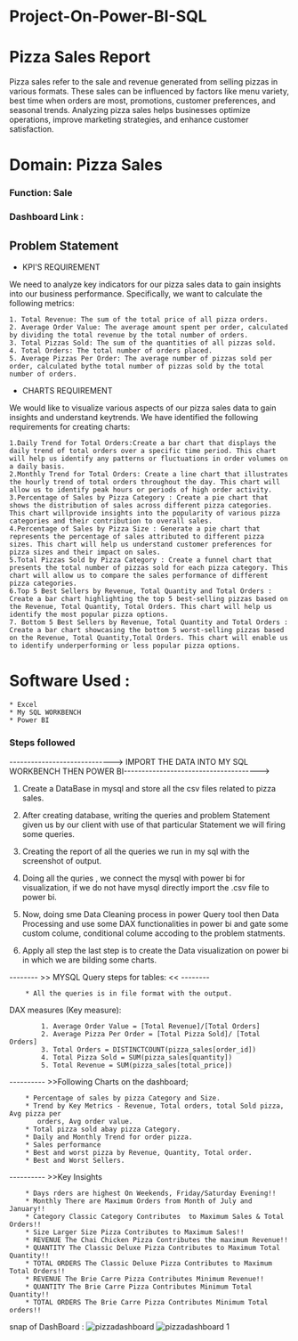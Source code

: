# Project-On-Power-BI-SQL
# Pizza Sales Report

Pizza sales refer to the sale and revenue generated from selling pizzas in various formats. These sales can be influenced by factors like menu variety, best time when orders are most, promotions, customer preferences, and seasonal trends. Analyzing pizza sales helps businesses optimize operations, improve marketing strategies, and enhance customer satisfaction.

# Domain: Pizza Sales                                   
### Function: Sale

### Dashboard Link : 

## Problem Statement

* KPI'S REQUIREMENT

We need to analyze key indicators for our pizza sales data to gain insights into our business
performance. Specifically, we want to calculate the following metrics:

    1. Total Revenue: The sum of the total price of all pizza orders.
    2. Average Order Value: The average amount spent per order, calculated by dividing the total revenue by the total number of orders.
    3. Total Pizzas Sold: The sum of the quantities of all pizzas sold.
    4. Total Orders: The total number of orders placed.
    5. Average Pizzas Per Order: The average number of pizzas sold per order, calculated bythe total number of pizzas sold by the total number of orders.

* CHARTS REQUIREMENT 

We would like to visualize various aspects of our pizza sales data to gain insights and understand keytrends. We have identified the following requirements for creating charts:

    1.Daily Trend for Total Orders:Create a bar chart that displays the daily trend of total orders over a specific time period. This chart will help us identify any patterns or fluctuations in order volumes on a daily basis.
    2.Monthly Trend for Total Orders: Create a line chart that illustrates the hourly trend of total orders throughout the day. This chart will allow us to identify peak hours or periods of high order activity.
    3.Percentage of Sales by Pizza Category : Create a pie chart that shows the distribution of sales across different pizza categories. This chart willprovide insights into the popularity of various pizza categories and their contribution to overall sales.
    4.Percentage of Sales by Pizza Size : Generate a pie chart that represents the percentage of sales attributed to different pizza sizes. This chart will help us understand customer preferences for pizza sizes and their impact on sales.
    5.Total Pizzas Sold by Pizza Category : Create a funnel chart that presents the total number of pizzas sold for each pizza category. This chart will allow us to compare the sales performance of different pizza categories.
    6.Top 5 Best Sellers by Revenue, Total Quantity and Total Orders : Create a bar chart highlighting the top 5 best-selling pizzas based on the Revenue, Total Quantity, Total Orders. This chart will help us identify the most popular pizza options. 
    7. Bottom 5 Best Sellers by Revenue, Total Quantity and Total Orders : Create a bar chart showcasing the bottom 5 worst-selling pizzas based on the Revenue, Total Quantity,Total Orders. This chart will enable us to identify underperforming or less popular pizza options.

# Software Used :  

    * Excel
    * My SQL WORKBENCH
    * Power BI


### Steps followed 



-----------------------------> IMPORT THE DATA INTO MY SQL WORKBENCH THEN POWER BI-------------------------------------->


1. Create a DataBase in mysql and store all the csv files related to pizza sales.

2. After creating database, writing the queries and problem Statement given us by our client with use of that particular Statement we will firing some queries.

3. Creating the report of all the queries we run in my sql with the screenshot of output.

4. Doing all the quries , we connect the mysql with power bi for visualization, if we do not have mysql directly import the .csv file to power bi.

5. Now, doing sme Data Cleaning process in power Query tool then Data Processing and use some DAX
functionalities in power bi and gate some custom colume, conditional colume accoding to the problem statments. 

6. Apply all step the last step is to create the Data visualization on power bi in which we are bilding some charts.

-------- >>  MYSQL Query steps for tables:  << --------

        * All the queries is in file format with the output.


        
 DAX measures (Key measure):

            1. Average Order Value = [Total Revenue]/[Total Orders]
            2. Average Pizza Per Order = [Total Pizza Sold]/ [Total Orders]
            3. Total Orders = DISTINCTCOUNT(pizza_sales[order_id])
            4. Total Pizza Sold = SUM(pizza_sales[quantity])
            5. Total Revenue = SUM(pizza_sales[total_price])
           

---------- >>Following Charts on the dashboard;

        * Percentage of sales by pizza Category and Size.
        * Trend by Key Metrics - Revenue, Total orders, total Sold pizza, Avg pizza per    
           orders, Avg order value.
        * Total pizza sold abay pizza Category.
        * Daily and Monthly Trend for order pizza.
        * Sales performance
        * Best and worst pizza by Revenue, Quantity, Total order.
        * Best and Worst Sellers.


---------- >>Key Insights

        * Days rders are highest On Weekends, Friday/Saturday Evening!!
        * Monthly There are Maximum Orders from Month of July and January!!
        * Category Classic Category Contributes  to Maximum Sales & Total Orders!!
        * Size Larger Size Pizza Contributes to Maximum Sales!!
        * REVENUE The Chai Chicken Pizza Contributes the maximum Revenue!!
        * QUANTITY The Classic Deluxe Pizza Contributes to Maximum Total Quantity!! 
        * TOTAL ORDERS The Classic Deluxe Pizza Contributes to Maximum Total Orders!! 
        * REVENUE The Brie Carre Pizza Contributes Minimum Revenue!!
        * QUANTITY The Brie Carre Pizza Contributes Minimum Total Quantity!!
        * TOTAL ORDERS The Brie Carre Pizza Contributes Minimum Total orders!!

snap of DashBoard :
![pizzadashboard](https://github.com/user-attachments/assets/23aceaf8-30a5-4044-8174-9f548ad30e50)
![pizzadashboard 1](https://github.com/user-attachments/assets/939fbe01-d4af-49ba-aa26-18e90e17c48f)
